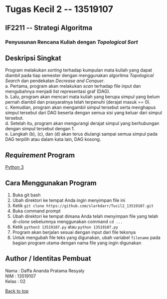 # Tugas Kecil 2 -- 13519107
## IF2211 -- Strategi Algoritma
### Penyusunan Rencana Kuliah dengan *Topological Sort*

## Deskripsi Singkat
Program melakukan *sorting* terhadap kumpulan mata kuliah yang dapat diambil pada tiap semester dengan menggunakan algoritma *Topological Search* dan pendekatan *Decrease and Conquer*.<br/>
a. Pertama, program akan melakukan *scan* terhadap file input dan mengubahnya menjadi list representasi graf (DAG).<br/>
b. Lalu, program akan mencari mata kuliah yang berupa simpul yang belum pernah diambil dan prasyaratnya telah terpenuhi (derajat masuk == 0).<br/>
c. Kemudian, program akan mengambil simpul tersebut serta menghapus simpul tersebut dari DAG beserta dengan semua sisi yang keluar dari simpul tersebut.<br/>
d. Setelah itu, program akan mengurangi derajat simpul yang berhubungan dengan simpul tersebut dengan 1.<br/>
e. Langkah (b), (c), dan (d) akan terus diulangi sampai semua simpul pada DAG terpilih atau dalam kata lain, DAG kosong.<br/>

## *Requirement* Program
<a href="https://www.python.org/downloads/" target="_blank">Python 3</a>
  
## Cara Menggunakan Program
1. Buka git bash<br/>
2. Ubah direktori ke tempat Anda ingin menyimpan file ini<br/>
3. Ketik `git clone https://github.com/slarkdarr/Tucil2_13519107.git`<br/>
4. Buka command prompt<br/>
5. Ubah direktori ke tempat dimana Anda telah menyimpan file yang telah di-*clone* sebelumnya menggunakan command `cd ...`<br/>
6. Ketik `python3 13519107.py` atau `python 13519107.py`<br/>
7. Program akan berjalan sesuai dengan input dari file teksnya<br/>
8. Untuk mengubah file teks yang digunakan, ubah variabel `filename` pada bagian program utama dengan nama file yang ingin digunakan<br/>

## Author / Identitas Pembuat
Nama  : Daffa Ananda Pratama Resyaly<br/>
NIM   : 13519107<br/>
Kelas : 02<br/>

 <a href="#top">Back to top</a>
